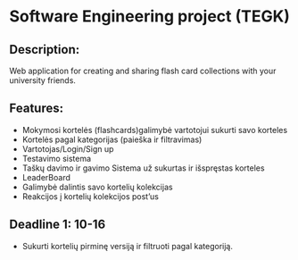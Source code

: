 # Software Engineering project (TEGK)

## Description:
Web application for creating and sharing flash card collections with your university friends.

## Features:
- Mokymosi kortelės (flashcards)galimybė vartotojui sukurti savo korteles
- Kortelės pagal kategorijas (paieška ir filtravimas)
- Vartotojas/Login/Sign up
- Testavimo sistema
- Taškų davimo ir gavimo Sistema už sukurtas ir išspręstas korteles
- LeaderBoard
- Galimybė dalintis savo kortelių kolekcijas
- Reakcijos į kortelių kolekcijos post’us

## Deadline 1: 10-16
- Sukurti kortelių pirminę versiją ir filtruoti pagal kategoriją.

